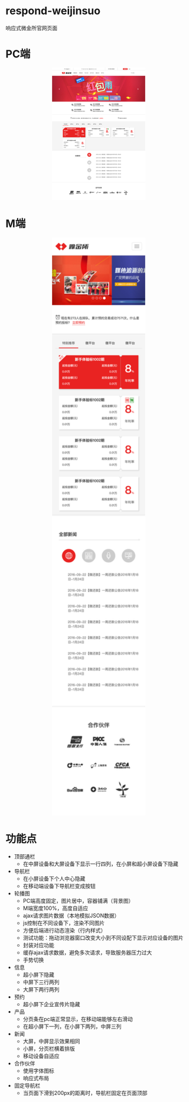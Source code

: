 # respond-weijinsuo
响应式微金所官网页面

# PC端
<div align=center><img src="https://github.com/Uncle-He/respond-weijinsuo/blob/master/media/PCindex.png" width=50% /></div>

# M端
<div align=center><img src="https://github.com/Uncle-He/respond-weijinsuo/blob/master/media/Mindex.png" width=50% /></div>

# 功能点
* 顶部通栏
   * 在中屏设备和大屏设备下显示一行四列，在小屏和超小屏设备下隐藏
* 导航栏
   * 在小屏设备下个人中心隐藏
   * 在移动端设备下导航栏变成按钮
* 轮播图
   * PC端高度固定，图片居中，容器铺满（背景图）
   * M端宽度100%，高度自适应
   * ajax请求图片数据（本地模拟JSON数据）
   * js控制在不同设备下，渲染不同图片
   * 方便后端进行动态渲染（行内样式）
   * 测试功能：拖动浏览器窗口改变大小到不同设配下显示对应设备的图片
   * 封装对应功能
   * 缓存ajax请求数据，避免多次请求，导致服务器压力过大
   * 手势切换
* 信息
   * 超小屏下隐藏
   * 中屏下三行两列
   * 大屏下两行两列
* 预约
   * 超小屏下企业宣传片隐藏
* 产品
   * 分页条在pc端正常显示，在移动端能够左右滑动
   * 在超小屏下一列，在小屏下两列，中屏三列
* 新闻
   * 大屏，中屏显示效果相同
   * 小屏，分页栏横着排版
   * 移动设备自适应
* 合作伙伴
   * 使用字体图标
   * 响应式布局
* 固定导航栏
   * 当页面下滑到200px的距离时，导航栏固定在页面顶部
